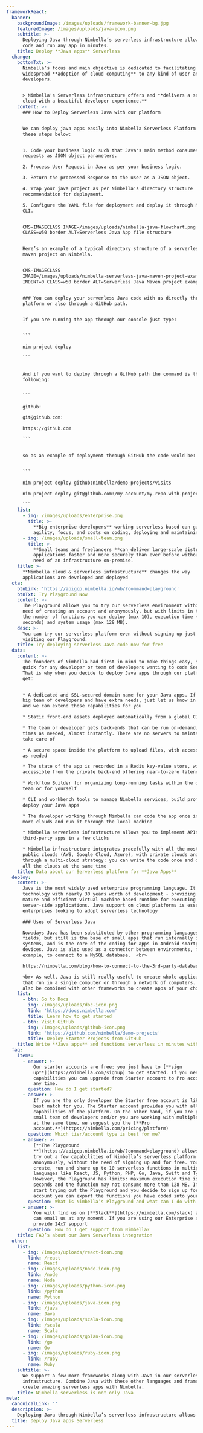 ```yaml
---
frameworkReact:
  banner:
    backgroundImage: /images/uploads/framework-banner-bg.jpg
    featuredImage: /images/uploads/java-icon.png
    subtitle: >-
      Deploying Java through Nimbella’s serverless infrastructure allows you to
      code and run any app in minutes. 
    title: Deploy **Java apps** Serverless
  change:
    bottomTxt: >-
      Nimbella’s focus and main objective is dedicated to facilitating the
      widespread **adoption of cloud computing** to any kind of user and team of
      developers.


      > Nimbella's Serverless infrastructure offers and **delivers a serverless
      cloud with a beautiful developer experience.**
    content: >-
      ### How to Deploy Serverless Java with our platform


      We can deploy java apps easily into Nimbella Serverless Platform with
      these steps below:


      1. Code your business logic such that Java's main method consumes user
      requests as JSON object parameters. 

      2. Process User Request in Java as per your business logic.

      3. Return the processed Response to the user as a JSON object.

      4. Wrap your java project as per Nimbella's directory structure
      recommendation for deployment.

      5. Configure the YAML file for deployment and deploy it through Nimbella's
      CLI.


      CMS-IMAGECLASS IMAGE=/images/uploads/nimbella-java-flowchart.png INDENT=0
      CLASS=w50 border ALT=Serverless Java App file structure


      Here’s an example of a typical directory structure of a serverless java
      maven project on Nimbella.


      CMS-IMAGECLASS
      IMAGE=/images/uploads/nimbella-serverless-java-maven-project-example.png
      INDENT=0 CLASS=w50 border ALT=Serverless Java Maven project example


      ### You can deploy your serverless Java code with us directly through our
      platform or also through a GitHub path.


      If you are running the app through our console just type:


      ```

      nim project deploy

      ```


      And if you want to deploy through a GitHub path the command is the
      following:


      ```

      github:

      git@github.com:

      https://github.com

      ```


      so as an example of deployment through GitHub the code would be: 


      ```

      nim project deploy github:nimbella/demo-projects/visits

      nim project deploy git@github.com:/my-account/my-repo-with-project/#dev

      ```
    list:
      - img: /images/uploads/enterprise.png
        title: >-
          **Big enterprise developers** working serverless based can gain in
          agility, focus, and costs on coding, deploying and maintaining apps.
      - img: /images/uploads/small-team.png
        title: >-
          **Small teams and freelancers **can deliver large-scale distributed
          applications faster and more securely than ever before without the
          need of an infrastructure on-premise.
    title: >-
      **Nimbella cloud & serverless infrastructure** changes the way
      applications are developed and deployed
  cta:
    btnLink: 'https://apigcp.nimbella.io/wb/?command=playground'
    btnTxt: Try Playground Now
    content: >-
      The Playground allows you to try our serverless environment without the
      need of creating an account and anonymously, but with limits in terms of
      the number of functions you can deploy (max 10), execution time (max 3
      seconds) and system usage (max 128 MB).
    desc: >-
      You can try our serverless platform even without signing up just by
      visiting our Playground.
    title: Try deploying serverless Java code now for free
  data:
    content: >-
      The founders of Nimbella had first in mind to make things easy, safe and
      quick for any developer or team of developers wanting to code Serverless.
      That is why when you decide to deploy Java apps through our platform you
      get:


      * A dedicated and SSL-secured domain name for your Java apps. If you are a
      big team of developers and have extra needs, just let us know in private
      and we can extend those capabilities for you

      * Static front-end assets deployed automatically from a global CDN

      * The team or developer gets back-ends that can be run on-demand, as many
      times as needed, almost instantly. There are no servers to maintain and
      take care of

      * A secure space inside the platform to upload files, with access limits
      as needed

      * The state of the app is recorded in a Redis key-value store, with data
      accessible from the private back-end offering near-to-zero latency

      * Workflow Builder for organizing long-running tasks within the developing
      team or for yourself

      * CLI and workbench tools to manage Nimbella services, build projects and
      deploy your Java apps

      * The developer working through Nimbella can code the app once in one or
      more clouds and run it through the local machine

      * Nimbella serverless infrastructure allows you to implement APIs from
      third-party apps in a few clicks

      * Nimbella infrastructure integrates gracefully with all the most famous
      public clouds (AWS, Google Cloud, Azure), with private clouds and also
      through a multi-cloud strategy: you can write the code once and deploy in
      all the clouds at the same time
    title: Data about our Serverless platform for **Java Apps**
  deploy:
    content: >-
      Java is the most widely used enterprise programming language. It is a
      technology with nearly 30 years worth of development - providing a stable,
      mature and efficient virtual-machine-based runtime for executing
      server-side applications. Java support on cloud platforms is essential for
      enterprises looking to adopt serverless technology

      ### Uses of Serverless Java

      Nowadays Java has been substituted by other programming languages in many
      fields, but still is the base of small apps that run internally in many
      systems, and is the core of the coding for apps in Android smartphones and
      devices. Java is also used as a connector between environments, for
      example, to connect to a MySQL database.  <br>

      https://nimbella.com/blog/how-to-connect-to-the-3rd-party-database-such-as-mysql-at-nimbella-example-in-java

      <br> As well, Java is still really useful to create whole applications
      that run in a single computer or through a network of computers. Java can
      also be combined with other frameworks to create apps of your choice.
    list:
      - btn: Go to Docs
        img: /images/uploads/doc-icon.png
        link: 'https://docs.nimbella.com'
        title: Learn how to get started
      - btn: Visit GitHub
        img: /images/uploads/github-icon.png
        link: 'https://github.com/nimbella/demo-projects'
        title: Deploy Starter Projects from GitHub
    title: Write **Java apps** and functions serverless in minutes with Nimbella
  faq:
    items:
      - answer: >-
          Our starter accounts are free: you just have to [**sign
          up**](https://nimbella.com/signup) to get started. If you need more
          capabilities you can upgrade from Starter account to Pro account at
          any time.
        question: How do I get started?
      - answer: >-
          If you are the only developer the Starter free account is likely the
          best match for you. The Starter account provides you with all the
          capabilities of the platform. On the other hand, if you are part of a
          small team of developers and/or you are working with multiple projects
          at the same time, we suggest you the [**Pro
          account.**](https://nimbella.com/pricing/platform)
        question: Which tier/account type is best for me?
      - answer: >-
          [**The Playground
          **](https://apigcp.nimbella.io/wb/?command=playground) allows you to
          try out a few capabilities of Nimbella’s serverless platform
          anonymously, without the need of signing up and for free. You can
          create, run and share up to 10 serverless functions in multiple
          languages like React, JS, Python, PHP, Go, Java, Swift and Typescript.
          However, the Playground has limits: maximum execution time is 3
          seconds and the function may not consume more than 128 MB. If you
          start trying out the Playground and you decide to sign up for an
          account you can export the functions you have coded into your account.
        question: What is Nimbella’s Playground and what can I do with it?
      - answer: >-
          You will find us on [**Slack**](https://nimbella.com/slack) and you
          can email us at any moment. If you are using our Enterprise account we
          provide 24x7 support
        question: How do I get support from Nimbella?
    title: FAQ’s about our Java Serverless integration
  other:
    list:
      - img: /images/uploads/react-icon.png
        link: /react
        name: React
      - img: /images/uploads/node-icon.png
        link: /node
        name: Node
      - img: /images/uploads/python-icon.png
        link: /python
        name: Python
      - img: /images/uploads/java-icon.png
        link: /java
        name: Java
      - img: /images/uploads/scala-icon.png
        link: /scala
        name: Scala
      - img: /images/uploads/golan-icon.png
        link: /go
        name: Go
      - img: /images/uploads/ruby-icon.png
        link: /ruby
        name: Ruby
    subtitle: >-
      We support a few more frameworks along with Java in our serverless
      infrastructure. Combine Java with these other languages and frameworks to
      create amazing serverless apps with Nimbella.
    title: Nimbella serverless is not only Java
meta:
  canonicalLink: ''
  description: >-
    Deploying Java through Nimbella’s serverless infrastructure allows you to code and run any app in minutes.
  title: Deploy Java apps Serverless
---
```


